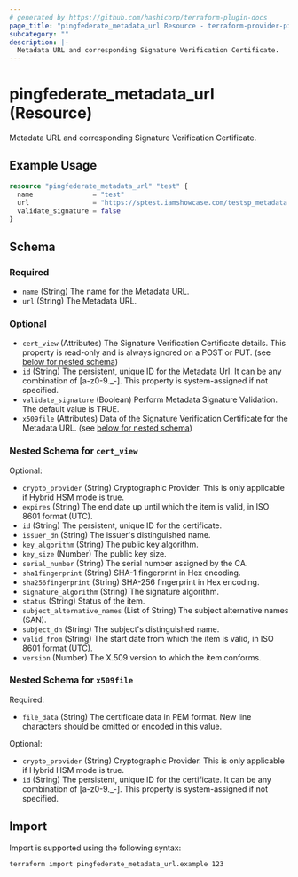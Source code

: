 ```yaml
---
# generated by https://github.com/hashicorp/terraform-plugin-docs
page_title: "pingfederate_metadata_url Resource - terraform-provider-pingfederate"
subcategory: ""
description: |-
  Metadata URL and corresponding Signature Verification Certificate.
---
```


# pingfederate_metadata_url (Resource)

Metadata URL and corresponding Signature Verification Certificate.

## Example Usage

```terraform
resource "pingfederate_metadata_url" "test" {
  name               = "test"
  url                = "https://sptest.iamshowcase.com/testsp_metadata.xml"
  validate_signature = false
}
```

<!-- schema generated by tfplugindocs -->
## Schema

### Required

- `name` (String) The name for the Metadata URL.
- `url` (String) The Metadata URL.

### Optional

- `cert_view` (Attributes) The Signature Verification Certificate details. This property is read-only and is always ignored on a POST or PUT. (see [below for nested schema](#nestedatt--cert_view))
- `id` (String) The persistent, unique ID for the Metadata Url. It can be any combination of [a-z0-9._-]. This property is system-assigned if not specified.
- `validate_signature` (Boolean) Perform Metadata Signature Validation. The default value is TRUE.
- `x509file` (Attributes) Data of the Signature Verification Certificate for the Metadata URL. (see [below for nested schema](#nestedatt--x509file))

<a id="nestedatt--cert_view"></a>
### Nested Schema for `cert_view`

Optional:

- `crypto_provider` (String) Cryptographic Provider. This is only applicable if Hybrid HSM mode is true.
- `expires` (String) The end date up until which the item is valid, in ISO 8601 format (UTC).
- `id` (String) The persistent, unique ID for the certificate.
- `issuer_dn` (String) The issuer's distinguished name.
- `key_algorithm` (String) The public key algorithm.
- `key_size` (Number) The public key size.
- `serial_number` (String) The serial number assigned by the CA.
- `sha1fingerprint` (String) SHA-1 fingerprint in Hex encoding.
- `sha256fingerprint` (String) SHA-256 fingerprint in Hex encoding.
- `signature_algorithm` (String) The signature algorithm.
- `status` (String) Status of the item.
- `subject_alternative_names` (List of String) The subject alternative names (SAN).
- `subject_dn` (String) The subject's distinguished name.
- `valid_from` (String) The start date from which the item is valid, in ISO 8601 format (UTC).
- `version` (Number) The X.509 version to which the item conforms.


<a id="nestedatt--x509file"></a>
### Nested Schema for `x509file`

Required:

- `file_data` (String) The certificate data in PEM format. New line characters should be omitted or encoded in this value.

Optional:

- `crypto_provider` (String) Cryptographic Provider. This is only applicable if Hybrid HSM mode is true.
- `id` (String) The persistent, unique ID for the certificate. It can be any combination of [a-z0-9._-]. This property is system-assigned if not specified.

## Import

Import is supported using the following syntax:

```shell
terraform import pingfederate_metadata_url.example 123
```

